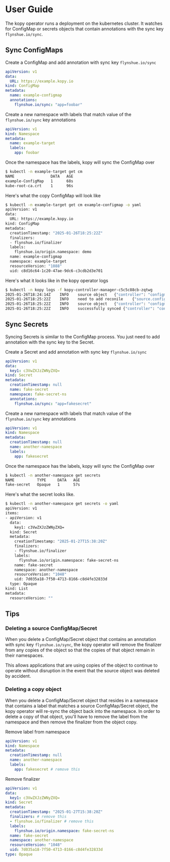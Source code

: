 # User Guide
The kopy operator runs a deployment on the kubernetes cluster.  It watches for ConfigMap or secrets objects that contain annotations with the sync key `flynshue.io/sync`.

## Sync ConfigMaps
Create a ConfigMap and add annotation with sync key `flynshue.io/sync`

```yaml title="example-configmap.yaml"
apiVersion: v1
data:
  URL: https://example.kopy.io
kind: ConfigMap
metadata:
  name: example-configmap
  annotations:
    flynshue.io/sync: "app=foobar"
```

Create a new namespace with labels that match value of the `flynshue.io/sync` key annotations
```yaml title="example-target-ns.yaml"
apiVersion: v1
kind: Namespace
metadata:
  name: example-target
  labels:
    app: foobar
```

Once the namespace has the labels, kopy will sync the ConfigMap over
```bash
$ kubectl -n example-target get cm
NAME                DATA   AGE
example-ConfigMap   1      68s
kube-root-ca.crt    1      96s
```

Here's what the copy ConfigMap will look like
```bash
$ kubectl -n example-target get cm example-configmap -o yaml
apiVersion: v1
data:
  URL: https://example.kopy.io
kind: ConfigMap
metadata:
  creationTimestamp: "2025-01-26T18:25:22Z"
  finalizers:
  - flynshue.io/finalizer
  labels:
    flynshue.io/origin.namespace: demo
  name: example-configmap
  namespace: example-target
  resourceVersion: "1088"
  uid: c8d16c64-1c20-47ae-9dc6-c3cdb2d3e701
```

Here's what it looks like in the kopy operator logs
```bash
$ kubectl -n kopy logs -f kopy-controller-manager-c5c5c88cb-zqtwg
2025-01-26T18:24:14Z	INFO	source object	{"controller": "configmap", "controllerGroup": "", "controllerKind": "ConfigMap", "ConfigMap": {"name":"example-configmap","namespace":"demo"}, "namespace": "demo", "name": "example-configmap", "reconcileID": "a476e927-8612-4882-8962-e61652314fcc"}
2025-01-26T18:25:22Z	INFO	need to add reconile	{"source.configMap": "example-configmap", "source.Namespace": "demo", "target.Namespace": "example-target"}
2025-01-26T18:25:22Z	INFO	source object	{"controller": "configmap", "controllerGroup": "", "controllerKind": "ConfigMap", "ConfigMap": {"name":"example-configmap","namespace":"demo"}, "namespace": "demo", "name": "example-configmap", "reconcileID": "ee618d24-60e3-44f2-a8b1-c4a2836aa2c5"}
2025-01-26T18:25:22Z	INFO	successfully synced	{"controller": "configmap", "controllerGroup": "", "controllerKind": "ConfigMap", "ConfigMap": {"name":"example-configmap","namespace":"demo"}, "namespace": "demo", "name": "example-configmap", "reconcileID": "ee618d24-60e3-44f2-a8b1-c4a2836aa2c5", "target.Namespace": "example-target"}
```

## Sync Secrets
Syncing Secrets is similar to the ConfigMap process.  You just need to add annotation with the sync key to the Secret.

Create a Secret and add annotation with sync key `flynshue.io/sync`

```yaml title="fake-secret.yaml"
apiVersion: v1
data:
  key1: c3VwZXJzZWNyZXQ=
kind: Secret
metadata:
  creationTimestamp: null
  name: fake-secret
  namespace: fake-secret-ns
  annotations:
    flynshue.io/sync: "app=fakesecret"
```

Create a new namespace with labels that match value of the `flynshue.io/sync` key annotations
```yaml title="another-namespace.yaml"
apiVersion: v1
kind: Namespace
metadata:
  creationTimestamp: null
  name: another-namespace
  labels:
    app: fakesecret
```

Once the namespace has the labels, kopy will sync the ConfigMap over
```bash
$ kubectl -n another-namespace get secrets
NAME          TYPE     DATA   AGE
fake-secret   Opaque   1      57s
```

Here's what the secret looks like.
```bash
$ kubectl -n another-namespace get secrets -o yaml
apiVersion: v1
items:
- apiVersion: v1
  data:
    key1: c3VwZXJzZWNyZXQ=
  kind: Secret
  metadata:
    creationTimestamp: "2025-01-27T15:38:20Z"
    finalizers:
    - flynshue.io/finalizer
    labels:
      flynshue.io/origin.namespace: fake-secret-ns
    name: fake-secret
    namespace: another-namespace
    resourceVersion: "1048"
    uid: 7d035a18-7f50-4713-8166-c8d4fe32833d
  type: Opaque
kind: List
metadata:
  resourceVersion: ""
```

## Tips

### Deleting a source ConfigMap/Secret
When you delete a ConfigMap/Secret object that contains an annotation with sync key `flynshue.io/sync`, the kopy operator will remove the finalizer from any copies of the object so that the copies of that object remain in their namespaces.

This allows applications that are using copies of the object to continue to operate without disruption in the event that the source object was deleted by accident.

### Deleting a copy object
When you delete a ConfigMap/Secret object that resides in a namespace that contains a label that matches a source ConfigMap/Secret object, the kopy operator will re-sync the object back into the namespace.  In order to delete a copy of that object, you'll have to remove the label from the namespace and then remove the finalizer from the object copy.

Remove label from namespace
```yaml title="another-namespace.yaml" hl_lines="7"
apiVersion: v1
kind: Namespace
metadata:
  creationTimestamp: null
  name: another-namespace
  labels:
    app: fakesecret # remove this
```

Remove finalizer
```yaml hl_lines="7-8"
apiVersion: v1
data:
  key1: c3VwZXJzZWNyZXQ=
kind: Secret
metadata:
  creationTimestamp: "2025-01-27T15:38:20Z"
  finalizers: # remove this
  - flynshue.io/finalizer # remove this
  labels:
    flynshue.io/origin.namespace: fake-secret-ns
  name: fake-secret
  namespace: another-namespace
  resourceVersion: "1048"
  uid: 7d035a18-7f50-4713-8166-c8d4fe32833d
type: Opaque
```
